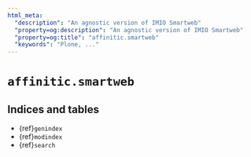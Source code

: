 ```yaml
---
html_meta:
  "description": "An agnostic version of IMIO Smartweb"
  "property=og:description": "An agnostic version of IMIO Smartweb"
  "property=og:title": "affinitic.smartweb"
  "keywords": "Plone, ..."
---
```


# `affinitic.smartweb`


## Indices and tables

- {ref}`genindex`
- {ref}`modindex`
- {ref}`search`
